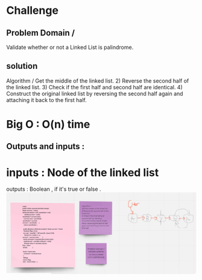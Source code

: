 # Challenge 
## Problem Domain /
Validate whether or not a Linked List is palindrome.

## solution 
Algorithm /
Get the middle of the linked list.
2) Reverse the second half of the linked list.
3) Check if the first half and second half are identical.
4) Construct the original linked list by reversing the second half again and attaching it back to the first half.
# Big O : O(n) time 
## Outputs and inputs :
# inputs : Node of the linked list 
outputs : Boolean , if it's true or false .
![img](assets/palindrome.png)
